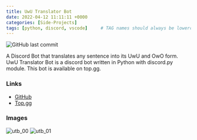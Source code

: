 ```yaml
---
title: UwU Translator Bot
date: 2022-04-12 11:11:11 +0000
categories: [Side-Projects]
tags: [python, discord, vscode]     # TAG names should always be lowercase
---
```

<a><img alt="GitHub last commit" src="https://img.shields.io/github/last-commit/ThomasFrs/UwU-Translator-Bot?color=%23b380b3ff&amp;"></a>

A Discord Bot that translates any sentence into its UwU and OwO form.
UwU Translator Bot is a discord bot written in Python with discord.py module.
This bot is available on top.gg. 

### Links
* [GitHub](https://github.com/thomasfrs/UwU-Translator-Bot)
* [Top.gg](https://top.gg/bot/963371046533234728)

### Images

![utb_00](/media/utb_thumbnail.png)
![utb_01](/media/utb_01.png)
